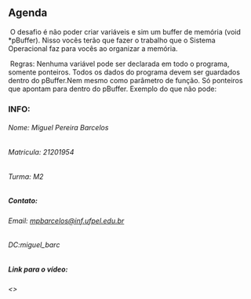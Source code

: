 
##  Agenda</strong>
&nbsp;O desafio é não poder criar variáveis e sim um buffer de memória (void *pBuffer). Nisso vocês terão que fazer o trabalho que o Sistema Operacional faz para vocês ao organizar a memória.

&nbsp;Regras: Nenhuma variável pode ser declarada em todo o programa, somente ponteiros. Todos os dados do programa devem ser guardados dentro do pBuffer.Nem mesmo como parâmetro de função. Só ponteiros que apontam para dentro do pBuffer.
Exemplo do que não pode: 

### INFO:
###### Nome: Miguel Pereira Barcelos
###### Matricula: 21201954
###### Turma: M2
##### Contato:
###### Email: mpbarcelos@inf.ufpel.edu.br 
###### DC:miguel_barc


##### Link para o vídeo:
###### <>
